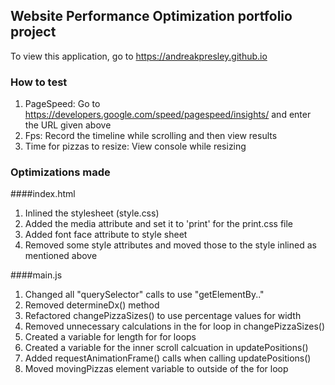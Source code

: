 ## Website Performance Optimization portfolio project

To view this application, go to https://andreakpresley.github.io

### How to test
1. PageSpeed: Go to https://developers.google.com/speed/pagespeed/insights/ and enter the URL given above
2. Fps: Record the timeline while scrolling and then view results
3. Time for pizzas to resize: View console while resizing

### Optimizations made

####index.html
1. Inlined the stylesheet (style.css)
2. Added the media attribute and set it to 'print' for the print.css file
3. Added font face attribute to style sheet
4. Removed some style attributes and moved those to the style inlined as mentioned above

####main.js
1. Changed all "querySelector" calls to use "getElementBy.."
2. Removed determineDx() method
3. Refactored changePizzaSizes() to use percentage values for width
4. Removed unnecessary calculations in the for loop in changePizzaSizes()
5. Created a variable for length for for loops
6. Created a variable for the inner scroll calcuation in updatePositions()
7. Added requestAnimationFrame() calls when calling updatePositions()
8. Moved movingPizzas element variable to outside of the for loop
